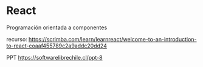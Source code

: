 # React

Programación orientada a componentes

recurso: https://scrimba.com/learn/learnreact/welcome-to-an-introduction-to-react-coaaf455789c2a9addc20dd24



PPT
https://softwarelibrechile.cl/ppt-8